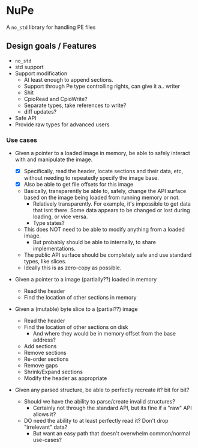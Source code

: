 # NuPe

A `no_std` library for handling PE files

## Design goals / Features

- `no_std`
- std support
- Support modification
  - At least enough to append sections.
  - Support through Pe type controlling rights, can give it a.. writer
  - Shit
  - CpioRead and CpioWrite?
  - Separate types, take references to write?
  - diff updates?
- Safe API
- Provide raw types for advanced users

### Use cases

- Given a pointer to a loaded image in memory, be able to safely interact with and manipulate the image.
  - [x] Specifically, read the header, locate sections and their data, etc,
    without needing to repeatedly specify the image base.
  - [x] Also be able to get file offsets for this image
  - Basically, transparently be able to, safely, change the API surface
    based on the image being loaded from running memory or not.
    - Relatively transparently. For example, it's impossible to get data that isnt there.
      Some data appears to be changed or lost during loading, or vice versa.
    - Type states?
  - This does NOT need to be able to modify anything from a loaded image.
    - But probably should be able to internally, to share implementations.
  - The public API surface should be completely safe and use standard types, like slices.
  - Ideally this is as zero-copy as possible.

- Given a pointer to a image (partially??) loaded in memory
  - Read the header
  - Find the location of other sections in memory

- Given a (mutable) byte slice to a (partial??) image
  - Read the header
  - Find the location of other sections on disk
    - And where they would be in memory offset from the base address?
  - Add sections
  - Remove sections
  - Re-order sections
  - Remove gaps
  - Shrink/Expand sections
  - Modify the header as appropriate

- Given any parsed structure, be able to perfectly recreate it? bit for bit?
  - Should we have the ability to parse/create invalid structures?
    - Certainly not through the standard API, but its fine if a "raw" API allows it?
  - DO need the ability to at least perfectly read it? Don't drop "irrelevant" data?
    - But want an easy path that doesn't overwhelm common/normal use-cases?
